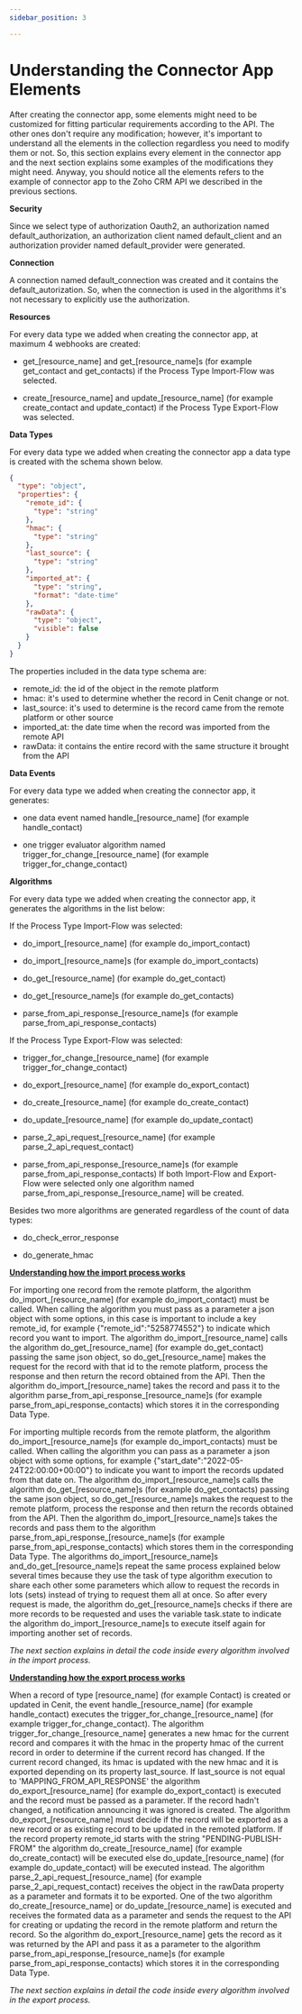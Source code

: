 ```yaml
---
sidebar_position: 3

---
```


# Understanding the Connector App Elements

After creating the connector app, some elements might need to be customized for fitting particular requirements according to the API. The other ones don't require any modification; however, it's important to understand all the elements in the collection regardless you need to modify them or not. So, this section explains every element in the connector app and the next section explains some examples of the modifications they might need. Anyway, you should notice all the elements refers to the example of connector app to the Zoho CRM API we described in the previous sections.

**Security**

Since we select type of authorization Oauth2,  an authorization named default_authorization, an authorization client named default_client and an authorization provider named default_provider were generated.

**Connection**

A connection named default_connection was created and it contains the default_autorization. So, when the connection is used in the algorithms it's not necessary to explicitly use the authorization.

**Resources**

For every data type we added when creating the connector app, at maximum 4 webhooks are created:

- get_[resource_name] and get_[resource_name]s   (for example get_contact and get_contacts) if the Process Type Import-Flow was selected.  

- create_[resource_name] and update_[resource_name]  (for example create_contact and update_contact) if the Process Type Export-Flow was selected.

**Data Types**

For every data type we added when creating the connector app a data type is created with the schema shown below.

```json
{
  "type": "object",
  "properties": {
    "remote_id": {
      "type": "string"
    },
    "hmac": {
      "type": "string"
    },
    "last_source": {
      "type": "string"
    },
    "imported_at": {
      "type": "string",
      "format": "date-time"
    },
    "rawData": {
      "type": "object",
      "visible": false
    }
  }
}
```

The properties included in the data type schema are:

- remote_id: the id of the object in the remote platform
- hmac: it's used to determine whether the record in Cenit change or not.
- last_source: it's used to determine is the record came from the remote platform or other source
- imported_at: the date time when the record was imported from the remote API
- rawData: it contains the entire record with the same structure it  brought from the API

**Data Events**

For every data type we added when creating the connector app, it generates:

- one data event named handle_[resource_name]  (for example handle_contact)

- one trigger evaluator algorithm named trigger_for_change_[resource_name]  (for example trigger_for_change_contact)

**Algorithms**

For every data type we added when creating the connector app, it generates the algorithms in the list below:

If the Process Type Import-Flow was selected:

- do_import_[resource_name] (for example do_import_contact) 

- do_import_[resource_name]s (for example do_import_contacts)

- do_get_[resource_name] (for example do_get_contact)

- do_get_[resource_name]s (for example do_get_contacts)

- parse_from_api_response_[resource_name]s (for example parse_from_api_response_contacts) 

If the Process Type Export-Flow was selected:

- trigger_for_change_[resource_name] (for example trigger_for_change_contact)

- do_export_[resource_name] (for example do_export_contact)

- do_create_[resource_name] (for example do_create_contact)

- do_update_[resource_name] (for example do_update_contact)

- parse_2_api_request_[resource_name] (for example parse_2_api_request_contact)

- parse_from_api_response_[resource_name]s (for example parse_from_api_response_contacts)  If both Import-Flow and Export-Flow were selected only one algorithm named parse_from_api_response_[resource_name] will be created.

Besides two more algorithms are generated regardless of the count of data types:

- do_check_error_response

- do_generate_hmac

**<u>Understanding how the import process works</u>**

For importing one record from the remote platform, the algorithm do_import_[resource_name] (for example do_import_contact) must be called. When calling the algorithm you must pass as a parameter a json object with some options, in this case is important to include a key remote_id, for example  {"remote_id":"5258774552"} to indicate which record you want to import. The algorithm do_import_[resource_name] calls the algorithm do_get_[resource_name] (for example do_get_contact) passing the same json object, so do_get_[resource_name]  makes the request for the record with that id to the remote platform, process the response and then return the record obtained from the API. Then the algorithm do_import_[resource_name] takes the record and pass it to the algorithm parse_from_api_response_[resource_name]s (for example parse_from_api_response_contacts) which stores it in the corresponding Data Type.

For importing multiple records from the remote platform, the algorithm do_import_[resource_name]s (for example do_import_contacts) must be called. When calling the algorithm you can pass as a parameter a json object with some options,  for example {"start_date":"2022-05-24T22:00:00+00:00"} to indicate you want to import the records updated from that date on. The algorithm do_import_[resource_name]s calls the algorithm do_get_[resource_name]s (for example do_get_contacts) passing the same json object, so do_get_[resource_name]s makes the request to the remote platform, process the response and then return the records obtained from the API. Then the algorithm do_import_[resource_name]s takes the records and pass them to the algorithm parse_from_api_response_[resource_name]s (for example parse_from_api_response_contacts) which stores them in the corresponding Data Type. The algorithms do_import_[resource_name]s and_do_get_[resource_name]s repeat the same process explained below several times because they use the task of type algorithm execution to share each other some parameters which allow to request the records in lots (sets) instead of trying to request them all at once. So after every request is made, the algorithm do_get_[resource_name]s checks if there are more records to be requested and uses the variable task.state to indicate the algorithm do_import_[resource_name]s to execute itself again for importing another set of records.

*The next section explains in detail the code inside every algorithm involved in the import process.*

**<u>Understanding how the export process works</u>**

When a record of type [resource_name] (for example Contact) is created or updated in Cenit, the event handle_[resource_name] (for example handle_contact)  executes the trigger_for_change_[resource_name] (for example trigger_for_change_contact). The algorithm trigger_for_change_[resource_name] generates a new hmac for the current record and compares it with the hmac in the property hmac of the current record in order to determine if the current record has changed. If the current record changed, its hmac is updated with the new hmac and it is exported depending on its property last_source. If last_source is not equal to 'MAPPING_FROM_API_RESPONSE' the algorithm do_export_[resource_name] (for example do_export_contact) is executed and  the record must be passed as a parameter. If the record hadn't changed, a notification announcing it was ignored is created. The algorithm do_export_[resource_name] must decide if the record will be exported as a new record or as existing record to be updated in the remoted platform. If the record property remote_id starts with the string "PENDING-PUBLISH-FROM" the algorithm do_create_[resource_name] (for example do_create_contact) will be executed else do_update_[resource_name] (for example do_update_contact) will be executed instead. The algorithm parse_2_api_request_[resource_name] (for example parse_2_api_request_contact)  receives the object in the rawData property as a parameter and formats it to be exported. One of the two algorithm do_create_[resource_name]  or do_update_[resource_name] is executed and receives the formated data as a parameter and  sends the request to the API for creating or updating the record in the remote platform and return the record. So the algorithm do_export_[resource_name] gets the record as it was returned by the API and pass it as a parameter to the algorithm parse_from_api_response_[resource_name]s (for example parse_from_api_response_contacts) which stores it in the corresponding Data Type.

*The next section explains in detail the code inside every algorithm involved in the export process.*
